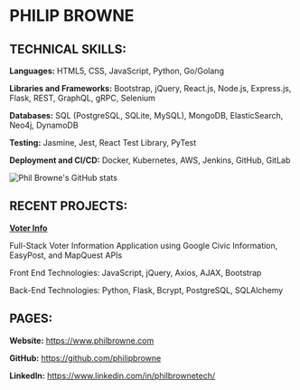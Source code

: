 # PHILIP BROWNE

## TECHNICAL SKILLS:

**Languages:** HTML5, CSS, JavaScript, Python, Go/Golang

**Libraries and Frameworks:** Bootstrap, jQuery, React.js, Node.js, Express.js, Flask, REST, GraphQL, gRPC, Selenium

**Databases:** SQL (PostgreSQL, SQLite, MySQL), MongoDB, ElasticSearch, Neo4j, DynamoDB

**Testing:** Jasmine, Jest, React Test Library, PyTest

**Deployment and CI/CD:** Docker, Kubernetes, AWS, Jenkins, GitHub, GitLab


![Phil Browne's GitHub stats](https://github-readme-stats.vercel.app/api?username=philipbrowne&show_icons=true&theme=tokyonight)

## RECENT PROJECTS:

**[Voter Info](https://www.voter-info.org)**

Full-Stack Voter Information Application using Google Civic Information, EasyPost, and MapQuest APIs

Front End Technologies: JavaScript, jQuery, Axios, AJAX, Bootstrap

Back-End Technologies: Python, Flask, Bcrypt, PostgreSQL, SQLAlchemy

## PAGES:

**Website:** https://www.philbrowne.com

**GitHub:** https://github.com/philipbrowne

**LinkedIn:** https://www.linkedin.com/in/philbrownetech/


